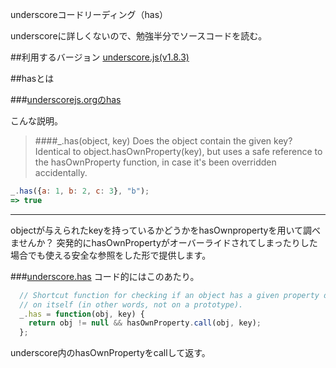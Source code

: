 underscoreコードリーディング（has）

underscoreに詳しくないので、勉強半分でソースコードを読む。



##利用するバージョン
[underscore.js(v1.8.3)](https://github.com/jashkenas/underscore/tree/1.8.3)


##hasとは


###[underscorejs.orgのhas](http://underscorejs.org/#has)

こんな説明。
>####_.has(object, key) 
>Does the object contain the given key? 
>Identical to object.hasOwnProperty(key), but uses a safe reference to the hasOwnProperty function, in case it's been overridden accidentally.


```javascript
_.has({a: 1, b: 2, c: 3}, "b");
=> true
```

------------- 
objectが与えられたkeyを持っているかどうかをhasOwnpropertyを用いて調べませんか？
突発的にhasOwnPropertyがオーバーライドされてしまったりした場合でも使える安全な参照をした形で提供します。


###[underscore.has](https://github.com/jashkenas/underscore/blob/1.8.3/underscore.js#L1265)
コード的にはこのあたり。

```javascript
  // Shortcut function for checking if an object has a given property directly
  // on itself (in other words, not on a prototype).
  _.has = function(obj, key) {
    return obj != null && hasOwnProperty.call(obj, key);
  };

```

underscore内のhasOwnPropertyをcallして返す。
